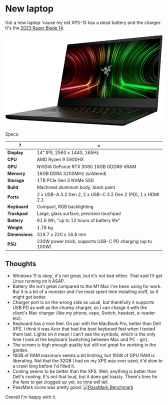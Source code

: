 # New laptop

Got a new laptop 'cause my old XPS-13 has a dead battery and the charger. It's
the
[2023 Razer Blade 14](https://www.amazon.co.uk/Razer-Blade-14-Display-Windows/dp/B09Q6D7H7V).

![pic](laptop.webp)

Specs:

| ?               | =                                                           |
|-----------------|-------------------------------------------------------------|
| **Display**     | 14" IPS, 2560 x 1440, 165Hz                                 |
| **CPU**         | AMD Ryzen 9 5900HX                                          |
| **GPU**         | NVIDIA GeForce RTX 3080 16GB GDDR6 VRAM                     |
| **Memory**      | 16GB DDR4 3200MHz (soldered)                                |
| **Storage**     | 1TB PCIe Gen 3 NVMe SSD                                     |
| **Build**       | Machined aluminum body, black paint                         |
| **Ports**       | 2 x USB-A 3.2 Gen 2, 2 x USB-C 3.2 Gen 2 (PD), 1 x HDMI 2.1 |
| **Keyboard**    | Compact, RGB backlighting                                   |
| **Trackpad**    | Large, glass surface, precision touchpad                    |
| **Battery**     | 61.6 Wh, "up to 12 hours of battery life"                   |
| **Weight**      | 1.78 kg                                                     |
| **Dimensions**  | 319.7 x 220 x 16.8 mm                                       |
| **PSU**         | 230W power brick, supports USB-C PD charging (up to 100W)   |

## Thoughts

* Windows 11 is *okay*, it's not great, but it's not bad either.
  That said I'll get Linux running on it ASAP.
* Battery life isn't great compared to the M1 Mac I've been using for work.
  But it is a bit of a monster and I've most spent time installing stuff, so
  it might get better.
* Charger port is on the wrong side as usual, but thankfully it supports USB PD
  as well as the chunky charger, so I can charge it with the client's Mac
  charger (like my phone, vape, Switch, headset, e-reader etc).
* Keyboard has a nice feel. On par with the MacBook Pro, better than Dell XPS.
  I think it was Acer that had the best keyboard feel when I tested them last.
  Lights on it mean I can't see the symbols, which is the only time I look at
  the keyboard (switching between Mac and PC - grr).
* The screen is high enough quality but still not great for working in the
  garden.
* 16GB of RAM maximum seems a bit limiting, but 16GB of GPU RAM is liberating.
  Not that the 32GB I had on my XPS was ever used, it'd slow to a crawl long
  before I'd filled it.
* Cooling seems to be better than the XPS. Well, anything is better than Dell's
  cooling. It's not that loud, but it does get toasty.
  There's time for the fans to get clogged up yet, so time will tell.
* PassMark score was pretty good:
  [![PassMark Benchmark](https://www.passmark.com/baselines/V10/images/215083212996.png)](https://www.passmark.com/baselines/V11/display.php?id=215083212996)

Overall I'm happy with it.
